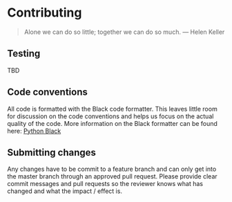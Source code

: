 # Contributing

> Alone we can do so little; together we can do so much. — Helen Keller

## Testing

TBD

## Code conventions

All code is formatted with the Black code formatter. This leaves little room for
discussion on the code conventions and helps us focus on the actual quality of
the code. More information on the Black formatter can be found here:
[Python Black](https://github.com/ambv/black)

## Submitting changes

Any changes have to be commit to a feature branch and can only get into the
master branch through an approved pull request. Please provide clear commit
messages and pull requests so the reviewer knows what has changed and what the
impact / effect is.
